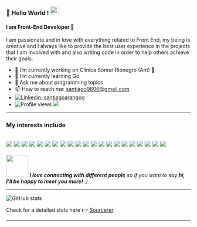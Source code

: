 <!--
**santiagoarangog/santiagoarangog** is a ✨ _special_ ✨ repository because its `README.md` (this file) appears on your GitHub profile.
-->
### 👋 Hello World !  <img src="https://github.com/TheDudeThatCode/TheDudeThatCode/blob/master/Assets/Earth.gif" width="24px">
#### I am Front-End Developer 🤙

I am passionate and in love with everything related to Front End, my being is creative and I always like to provide the best user experience in the projects that I am involved with and also writing code in order to help others achieve their goals.

- 🔭 I’m currently working on Clínica Somer Rionegro (Ant) 🔖
- 🌱 I’m currently learning Go
- 💬 Ask me about programming topics
- 📫 How to reach me: santiago9606@gmail.com
- [![Linkedin: santiagoarangog](https://img.shields.io/badge/-Santiago%20Arango%20Gutierrez-blue?style=flat-square&logo=Linkedin&logoColor=white&link=https://www.linkedin.com/in/santiago-arango-gutierrez/)](https://www.linkedin.com/in/santiago-arango-gutierrez/)
- ![Profile views](https://gpvc.arturio.dev/santiagoarangog)  <img src="https://img.shields.io/github/followers/santiagoarangog?label=Follow" style=" float:left, margin-right:10px" />

---
### My interests include
<img src="https://img.shields.io/badge/-Bootstrap-563D7C?style=flat&logo=bootstrap&logoColor=white"> <img src="https://img.shields.io/badge/-JavaScript-eed718?style=flat&logo=javascript&logoColor=ffffff"> <img src="https://img.shields.io/badge/-Sass-cc6699?style=flat&logo=sass&logoColor=ffffff"> <img src="https://img.shields.io/badge/-React-00d8ff?style=flat&logo=react&logoColor=white"> <img src="https://img.shields.io/badge/-MongoDB-4DB33D?style=flat&logo=mongodb&logoColor=FFFFFF"> <img src="https://img.shields.io/badge/-GraphQL-e535ab?style=flat&logo=graphql&logoColor=FFFFFF"> <img src="https://img.shields.io/badge/-MySQL-F29111?style=flat&logo=mysql&logoColor=FFFFFF"> <img src="https://img.shields.io/badge/-Express.js-6cc24a?style=flat&logo=express&logoColor=0000"> <img src="https://img.shields.io/badge/-Node.js-3C873A?style=flat&logo=Node.js&logoColor=white"> <img src="https://img.shields.io/badge/-Firebase-FFA611?style=flat&logo=firebase&logoColor=FFFFFF"> <img src="http://img.shields.io/badge/-Google%20Cloud%20Platform-4285F4?style=flat&logo=google%20cloud&logoColor=white"> <img src="https://img.shields.io/badge/-Progressive Web Apps-5A0FC8?style=flat"> <img src="http://img.shields.io/badge/-Git-F1502F?style=flat&logo=git&logoColor=FFFFFF"> <img src="http://img.shields.io/badge/-Github-000000?style=flat&logo=github&logoColor=FFFFFF"> <img src="http://img.shields.io/badge/-VS%20Code-007ACC?style=flat&logo=visual%20studio%20code&logoColor=white"> <img src="http://img.shields.io/badge/-Heroku-430098?style=flat&logo=heroku&logoColor=white"> <img src="http://img.shields.io/badge/-Vercel-black?style=flat&logo=vercel&logoColor=white"> <img src="https://img.shields.io/badge/-C%20&%20C++-659ad2?style=flat&logo=c%2B%2B&logoColor=ffffff"> <img src="https://img.shields.io/badge/-Python-black?style=flat&logo=python&logoColor=white"> <img src="https://img.shields.io/badge/-Golang-00aeff?style=flat&logo=go&logoColor=white"> <img src="https://img.shields.io/badge/-Angular-b52e31?style=flat&logo=angular&logoColor=white">
---

<img src="https://media.giphy.com/media/LnQjpWaON8nhr21vNW/giphy.gif" width="60"> <em><b>I love connecting with different people</b> so if you want to say <b>hi, I'll be happy to meet you more!</b> :)</em>

---

![GitHub stats](https://github-readme-stats.vercel.app/api?username=santiagoarangog&show_icons=true&hide_border=true)

Check for a detailed stats here :point_right: [Sourcerer](https://sourcerer.io/santiagoarangog)

---
